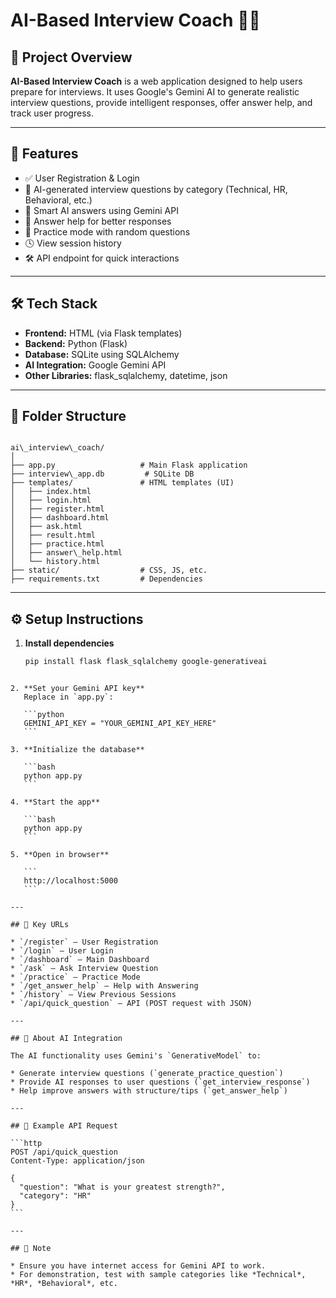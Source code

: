 # AI-Based Interview Coach 🎤💼

## 📌 Project Overview

**AI-Based Interview Coach** is a web application designed to help users prepare for interviews. It uses Google's Gemini AI to generate realistic interview questions, provide intelligent responses, offer answer help, and track user progress.

---

## 🚀 Features

- ✅ User Registration & Login  
- 🎯 AI-generated interview questions by category (Technical, HR, Behavioral, etc.)  
- 🤖 Smart AI answers using Gemini API  
- 💬 Answer help for better responses  
- 🔁 Practice mode with random questions  
- 🕓 View session history  
- 🛠️ API endpoint for quick interactions

---

## 🛠️ Tech Stack

- **Frontend:** HTML (via Flask templates)  
- **Backend:** Python (Flask)  
- **Database:** SQLite using SQLAlchemy  
- **AI Integration:** Google Gemini API  
- **Other Libraries:** flask_sqlalchemy, datetime, json

---

## 📁 Folder Structure

```

ai\_interview\_coach/
│
├── app.py                   # Main Flask application
├── interview\_app.db         # SQLite DB
├── templates/               # HTML templates (UI)
│   ├── index.html
│   ├── login.html
│   ├── register.html
│   ├── dashboard.html
│   ├── ask.html
│   ├── result.html
│   ├── practice.html
│   ├── answer\_help.html
│   └── history.html
├── static/                  # CSS, JS, etc.
├── requirements.txt         # Dependencies

````

---

## ⚙️ Setup Instructions

1. **Install dependencies**
   ```bash
   pip install flask flask_sqlalchemy google-generativeai
````

2. **Set your Gemini API key**
   Replace in `app.py`:

   ```python
   GEMINI_API_KEY = "YOUR_GEMINI_API_KEY_HERE"
   ```

3. **Initialize the database**

   ```bash
   python app.py
   ```

4. **Start the app**

   ```bash
   python app.py
   ```

5. **Open in browser**

   ```
   http://localhost:5000
   ```

---

## 🔗 Key URLs

* `/register` – User Registration
* `/login` – User Login
* `/dashboard` – Main Dashboard
* `/ask` – Ask Interview Question
* `/practice` – Practice Mode
* `/get_answer_help` – Help with Answering
* `/history` – View Previous Sessions
* `/api/quick_question` – API (POST request with JSON)

---

## 🧠 About AI Integration

The AI functionality uses Gemini's `GenerativeModel` to:

* Generate interview questions (`generate_practice_question`)
* Provide AI responses to user questions (`get_interview_response`)
* Help improve answers with structure/tips (`get_answer_help`)

---

## 🧪 Example API Request

```http
POST /api/quick_question
Content-Type: application/json

{
  "question": "What is your greatest strength?",
  "category": "HR"
}
```

---

## 📌 Note

* Ensure you have internet access for Gemini API to work.
* For demonstration, test with sample categories like *Technical*, *HR*, *Behavioral*, etc.